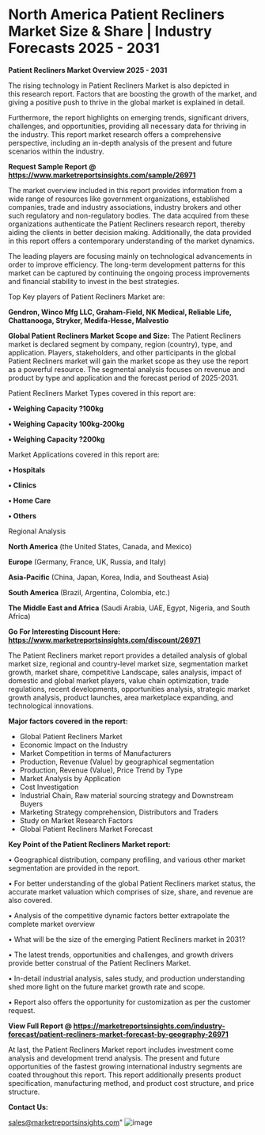  # North America Patient Recliners Market Size & Share | Industry Forecasts 2025 - 2031

<Strong> Patient Recliners Market Overview 2025 - 2031</strong>

The rising technology in Patient Recliners Market is also depicted in this research report. Factors that are boosting the growth of the market, and giving a positive push to thrive in the global market is explained in detail.

Furthermore, the report highlights on emerging trends, significant drivers, challenges, and opportunities, providing all necessary data for thriving in the industry. This report market research offers a comprehensive perspective, including an in-depth analysis of the present and future scenarios within the industry.

<strong>Request Sample Report @ <a href=https://www.marketreportsinsights.com/sample/26971>https://www.marketreportsinsights.com/sample/26971</a></strong>

The market overview included in this report provides information from a wide range of resources like government organizations, established companies, trade and industry associations, industry brokers and other such regulatory and non-regulatory bodies. The data acquired from these organizations authenticate the Patient Recliners research report, thereby aiding the clients in better decision making. Additionally, the data provided in this report offers a contemporary understanding of the market dynamics.

The leading players are focusing mainly on technological advancements in order to improve efficiency. The long-term development patterns for this market can be captured by continuing the ongoing process improvements and financial stability to invest in the best strategies.

Top Key players of Patient Recliners Market are:

<strong>Gendron, Winco Mfg LLC, Graham-Field, NK Medical, Reliable Life, Chattanooga, Stryker, Medifa-Hesse, Malvestio</strong>

<strong><b>Global Patient Recliners Market Scope and Size:</b></strong>
The Patient Recliners market is declared segment by company, region (country), type, and application. Players, stakeholders, and other participants in the global Patient Recliners market will gain the market scope as they use the report as a powerful resource. The segmental analysis focuses on revenue and product by type and application and the forecast period of 2025-2031.

Patient Recliners Market Types covered in this report are:

<strong>• Weighing Capacity ?100kg

• Weighing Capacity 100kg-200kg

• Weighing Capacity ?200kg</strong>

Market Applications covered in this report are:

<strong>• Hospitals

• Clinics

• Home Care

• Others</strong> 

Regional Analysis

<strong>North America</strong> (the United States, Canada, and Mexico)

<strong>Europe</strong> (Germany, France, UK, Russia, and Italy)

<strong>Asia-Pacific</strong> (China, Japan, Korea, India, and Southeast Asia)

<strong>South America</strong> (Brazil, Argentina, Colombia, etc.)

<strong>The Middle East and Africa</strong> (Saudi Arabia, UAE, Egypt, Nigeria, and South Africa)

<strong>Go For Interesting Discount Here: <a href=https://www.marketreportsinsights.com/discount/26971>https://www.marketreportsinsights.com/discount/26971</a></strong>

The Patient Recliners market report provides a detailed analysis of global market size, regional and country-level market size, segmentation market growth, market share, competitive Landscape, sales analysis, impact of domestic and global market players, value chain optimization, trade regulations, recent developments, opportunities analysis, strategic market growth analysis, product launches, area marketplace expanding, and technological innovations.

<strong><b>Major factors covered in the report:</b></strong>
<ul>
  <li>Global Patient Recliners Market </li>
  <li>Economic Impact on the Industry</li>
  <li>Market Competition in terms of Manufacturers</li>
  <li>Production, Revenue (Value) by geographical segmentation</li>
  <li>Production, Revenue (Value), Price Trend by Type</li>
  <li>Market Analysis by Application</li>
  <li>Cost Investigation</li>
  <li>Industrial Chain, Raw material sourcing strategy and Downstream Buyers</li>
  <li>Marketing Strategy comprehension, Distributors and Traders</li>
  <li>Study on Market Research Factors</li>
  <li>Global Patient Recliners Market Forecast</li>
</ul>

<strong><b>Key Point of the Patient Recliners Market report:</b></strong>

• Geographical distribution, company profiling, and various other market segmentation are provided in the report.

• For better understanding of the global Patient Recliners market status, the accurate market valuation which comprises of size, share, and revenue are also covered.

• Analysis of the competitive dynamic factors better extrapolate the complete market overview

• What will be the size of the emerging Patient Recliners market in 2031?

• The latest trends, opportunities and challenges, and growth drivers provide better construal of the Patient Recliners Market.

• In-detail industrial analysis, sales study, and production understanding shed more light on the future market growth rate and scope.

• Report also offers the opportunity for customization as per the customer request.

<strong><b>View Full Report @ <a href=https://marketreportsinsights.com/industry-forecast/patient-recliners-market-forecast-by-geography-26971>https://marketreportsinsights.com/industry-forecast/patient-recliners-market-forecast-by-geography-26971</a></b></strong>


At last, the Patient Recliners Market report includes investment come analysis and development trend analysis. The present and future opportunities of the fastest growing international industry segments are coated throughout this report. This report additionally presents product specification, manufacturing method, and product cost structure, and price structure.

<strong>Contact Us:</strong>

sales@marketreportsinsights.com"
![image](https://github.com/user-attachments/assets/ec5e493d-3ecf-4069-8392-90f439f49b70)

